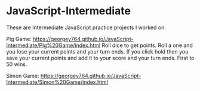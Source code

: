 # JavaScript-Intermediate

These are Intermediate JavaScript practice projects I worked on.

Pig Game: https://georgey764.github.io/JavaScript-Intermediate/Pig%20Game/index.html
  Roll dice to get points.
  Roll a one and you lose your current points and your turn ends. 
  If you click hold then you save your current points and add it to your score and your turn ends.
  First to 50 wins.
  
Simon Game: https://georgey764.github.io/JavaScript-Intermediate/Simon%20Game/index.html
